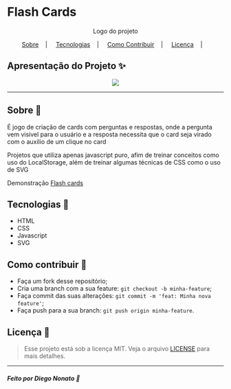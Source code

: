 <h1>Flash Cards</h1>

<p align="center">
<image src=""/></br>
<label>Logo do projeto</label>
</p>

<p align="center">
<a href="#sobre-memo">Sobre</a>&nbsp;&nbsp;&nbsp; | &nbsp;&nbsp;&nbsp;
<a href="#tecnologias-rocket">Tecnologias</a>&nbsp;&nbsp;&nbsp; | &nbsp;&nbsp;&nbsp;
<a href="#como-contribuir-">Como Contribuir</a>&nbsp;&nbsp;&nbsp; | &nbsp;&nbsp;&nbsp;
<a href="#licença-scroll">Licença</a>&nbsp;&nbsp;&nbsp; | &nbsp;&nbsp;&nbsp;
</p>

## Apresentação do Projeto :sparkles:

<p align="center">
<image src="https://github.com/nonatodiego/flash-cards/blob/main/demo.gif" />
</p>

---

## Sobre :memo:

É jogo de criação de cards com perguntas e respostas, onde a pergunta vem visivel para o usuário e a resposta necessita que o card seja virado com o auxilio de um clique no card

Projetos que utiliza apenas javascript puro, afim de treinar conceitos como uso do LocalStorage, além de treinar algumas técnicas de CSS como o uso de SVG 

Demonstração <a href="https://nonatodiego.github.io/flash-cards/"> Flash cards</a>

## Tecnologias :rocket:

- HTML
- CSS
- Javascript
- SVG


## Como contribuir 🤔

- Faça um fork desse repositório;
- Cria uma branch com a sua feature: `git checkout -b minha-feature`;
- Faça commit das suas alterações: `git commit -m 'feat: Minha nova feature'`;
- Faça push para a sua branch: `git push origin minha-feature`.

## Licença :scroll:

> Esse projeto está sob a licença MIT. Veja o arquivo [LICENSE](LICENSE) para mais detalhes.

---

##### Feito por Diego Nonato :wave:
